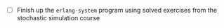 - [ ] Finish up the `erlang-system` program using solved exercises from the stochastic simulation course